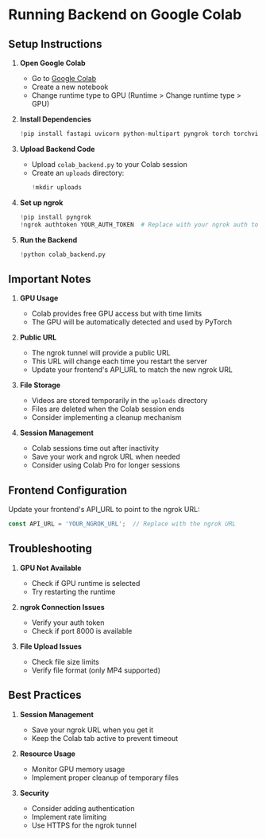# Running Backend on Google Colab

## Setup Instructions

1. **Open Google Colab**
   - Go to [Google Colab](https://colab.research.google.com)
   - Create a new notebook
   - Change runtime type to GPU (Runtime > Change runtime type > GPU)

2. **Install Dependencies**
   ```python
   !pip install fastapi uvicorn python-multipart pyngrok torch torchvision opencv-python numpy pillow ultralytics transformers
   ```

3. **Upload Backend Code**
   - Upload `colab_backend.py` to your Colab session
   - Create an `uploads` directory:
     ```python
     !mkdir uploads
     ```

4. **Set up ngrok**
   ```python
   !pip install pyngrok
   !ngrok authtoken YOUR_AUTH_TOKEN  # Replace with your ngrok auth token
   ```

5. **Run the Backend**
   ```python
   !python colab_backend.py
   ```

## Important Notes

1. **GPU Usage**
   - Colab provides free GPU access but with time limits
   - The GPU will be automatically detected and used by PyTorch

2. **Public URL**
   - The ngrok tunnel will provide a public URL
   - This URL will change each time you restart the server
   - Update your frontend's API_URL to match the new ngrok URL

3. **File Storage**
   - Videos are stored temporarily in the `uploads` directory
   - Files are deleted when the Colab session ends
   - Consider implementing a cleanup mechanism

4. **Session Management**
   - Colab sessions time out after inactivity
   - Save your work and ngrok URL when needed
   - Consider using Colab Pro for longer sessions

## Frontend Configuration

Update your frontend's API_URL to point to the ngrok URL:
```javascript
const API_URL = 'YOUR_NGROK_URL';  // Replace with the ngrok URL
```

## Troubleshooting

1. **GPU Not Available**
   - Check if GPU runtime is selected
   - Try restarting the runtime

2. **ngrok Connection Issues**
   - Verify your auth token
   - Check if port 8000 is available

3. **File Upload Issues**
   - Check file size limits
   - Verify file format (only MP4 supported)

## Best Practices

1. **Session Management**
   - Save your ngrok URL when you get it
   - Keep the Colab tab active to prevent timeout

2. **Resource Usage**
   - Monitor GPU memory usage
   - Implement proper cleanup of temporary files

3. **Security**
   - Consider adding authentication
   - Implement rate limiting
   - Use HTTPS for the ngrok tunnel 